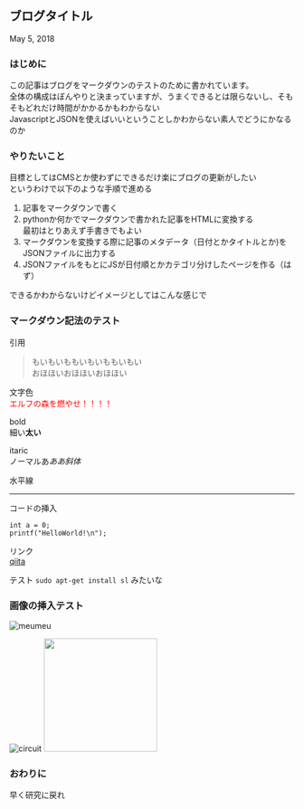 <!-- マークダウンでブログ記事を書くテスト -->
<!-- 
Title:testPage
Descripton:サンプル記事
Data:2018/05/03
Category:雑記
 -->

##  ブログタイトル
May 5, 2018

### はじめに
この記事はブログをマークダウンのテストのために書かれています。  
全体の構成はぼんやりと決まっていますが、うまくできるとは限らないし、そもそもどれだけ時間がかかるかもわからない  
JavascriptとJSONを使えばいいということしかわからない素人でどうにかなるのか

### やりたいこと
目標としてはCMSとか使わずにできるだけ楽にブログの更新がしたい  
というわけで以下のような手順で進める  
1. 記事をマークダウンで書く
2. pythonか何かでマークダウンで書かれた記事をHTMLに変換する  
最初はとりあえず手書きでもよい
3. マークダウンを変換する際に記事のメタデータ（日付とかタイトルとか)をJSONファイルに出力する
4. JSONファイルをもとにJSが日付順とかカテゴリ分けしたページを作る（はず）

できるかわからないけどイメージとしてはこんな感じで

### マークダウン記法のテスト
引用
> もいもいももいもいももいもい  
> おほほいおほほいおほほい

文字色  
<font color="Red">エルフの森を燃やせ！！！！</font>

bold  
細い**太い**

itaric  
ノーマルあ*ああ斜体*

水平線
***

コードの挿入  
```c:test
int a = 0;
printf("HelloWorld!\n"); 
```

リンク  
[qiita](http://qiita.com/)

テスト `sudo apt-get install sl` みたいな

### 画像の挿入テスト
![meumeu](https://cloud.githubusercontent.com/assets/9606695/20932103/d33739ba-bc16-11e6-9921-f2f55ad4f69d.jpg "めうめう")

![circuit](https://cloud.githubusercontent.com/assets/9606695/20936868/a5c58c32-bc27-11e6-8b3a-1dad307b6d01.jpg )
<img src="https://cloud.githubusercontent.com/assets/9606695/20936868/a5c58c32-bc27-11e6-8b3a-1dad307b6d01.jpg" width=200>

### おわりに
早く研究に戻れ